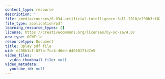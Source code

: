 ```yaml
---
content_type: resource
description: ''
file: /media/courses/6-034-artificial-intelligence-fall-2010/e298b3cf027b7cc4d6edd4030171d7e5_PNKj529yY5c.pdf
file_type: application/pdf
learning_resource_types: []
license: https://creativecommons.org/licenses/by-nc-sa/4.0/
ocw_type: OCWFile
resourcetype: Document
title: 3play pdf file
uid: e298b3cf-027b-7cc4-d6ed-d4030171d7e5
video_files:
  video_thumbnail_file: null
video_metadata:
  youtube_id: null
---
```

